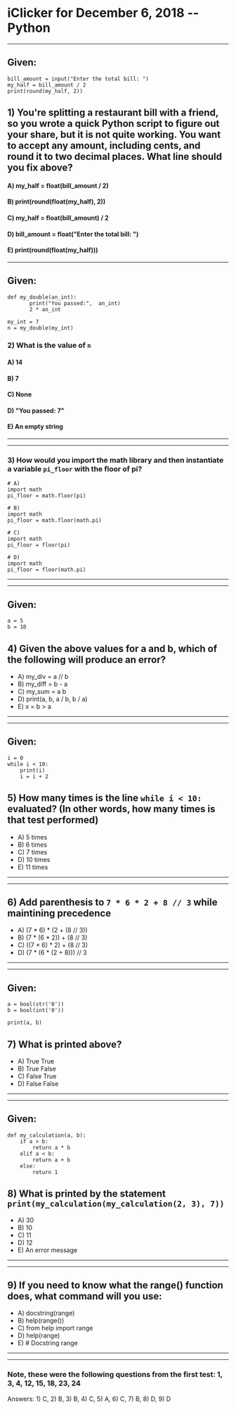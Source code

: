 
# iClicker for December 6, 2018 -- Python

---

## Given:
```
bill_amount = input("Enter the total bill: ")
my_half = bill_amount / 2
print(round(my_half, 2))
```

## 1) You're splitting a restaurant bill with a friend, so you wrote a quick Python script to figure out your share, but it is not quite working. You want to accept any amount, including cents, and round it to two decimal places. What line should you fix above?
#### A) my_half = float(bill_amount / 2)
#### B) print(round(float(my_half), 2))
#### C) my_half = float(bill_amount) / 2
#### D) bill_amount = float("Enter the total bill: ")
#### E) print(round(float(my_half)))

---

## Given:
```
def my_double(an_int):
       print("You passed:",  an_int)
       2 * an_int
       
my_int = 7
n = my_double(my_int)
```
### 2) What is the value of ```n```
#### A) 14
#### B) 7
#### C) None
#### D) "You passed: 7"
#### E) An empty string

---

---

### 3) How would you import the math library and then instantiate a variable ```pi_floor``` with the floor of pi?
```
# A) 
import math
pi_floor = math.floor(pi)

# B) 
import math
pi_floor = math.floor(math.pi)

# C) 
import math
pi_floor = floor(pi)

# D) 
import math
pi_floor = floor(math.pi)
```

---

---

## Given:
```
a = 5
b = 10
```

## 4) Given the above values for a and b, which of the following will produce an error?
* A) my_div = a // b
* B) my_diff = b - a
* C) my_sum = a b
* D) print(a, b, a / b, b / a)
* E) x = b > a

---

---

## Given:
```
i = 0
while i < 10:
    print(i)
    i = i + 2
```

## 5) How many times is the line ```while i < 10:``` evaluated? (In other words, how many times is that test performed)
* A) 5 times
* B) 6 times
* C) 7 times
* D) 10 times
* E) 11 times

---

---


## 6) Add parenthesis to ```7 * 6 * 2 + 8 // 3``` while maintining precedence
* A) (7 \* 6) \* (2 + (8 // 3))
* B) (7 \* (6 \* 2)) + (8 // 3)
* C) ((7 \* 6) \* 2) + (8 // 3)
* D) (7 \* (6 \* (2 + 8))) // 3

---

---

## Given:
```
a = bool(str('0'))
b = bool(int('0'))

print(a, b)
```

## 7)  What is printed above?
* A) True True
* B) True False
* C) False True
* D) False False

---

---

## Given:
```
def my_calculation(a, b):
    if a > b:
        return a * b
    elif a < b:
        return a + b
    else:
        return 1
```

## 8) What is printed by the statement ```print(my_calculation(my_calculation(2, 3), 7))```
* A) 30
* B) 10
* C) 11
* D) 12
* E) An error message

---

---


## 9) If you need to know what the range() function does, what command will you use:
* A) docstring(range)
* B) help(range())
* C) from help import range
* D) help(range)
* E) # Docstring range

---

---

### Note, these were the following questions from the first test: 1, 3, 4, 12, 15, 18, 23, 24

Answers: 1) C, 2) B, 3) B, 4) C, 5) A, 6) C, 7) B, 8) D, 9) D
